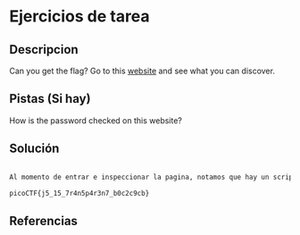 # Ejercicios de tarea

## Descripcion

Can you get the flag? Go to this [website](http://saturn.picoctf.net:55826/) and see what you can discover.

## Pistas (Si hay)

How is the password checked on this website?

## Solución

``` Bash

Al momento de entrar e inspeccionar la pagina, notamos que hay un script llamado secure.js, al momento de abrirlo contiene el usuario y contraseña para poder acceder. La bandera es:

picoCTF{j5_15_7r4n5p4r3n7_b0c2c9cb}

```

## Referencias